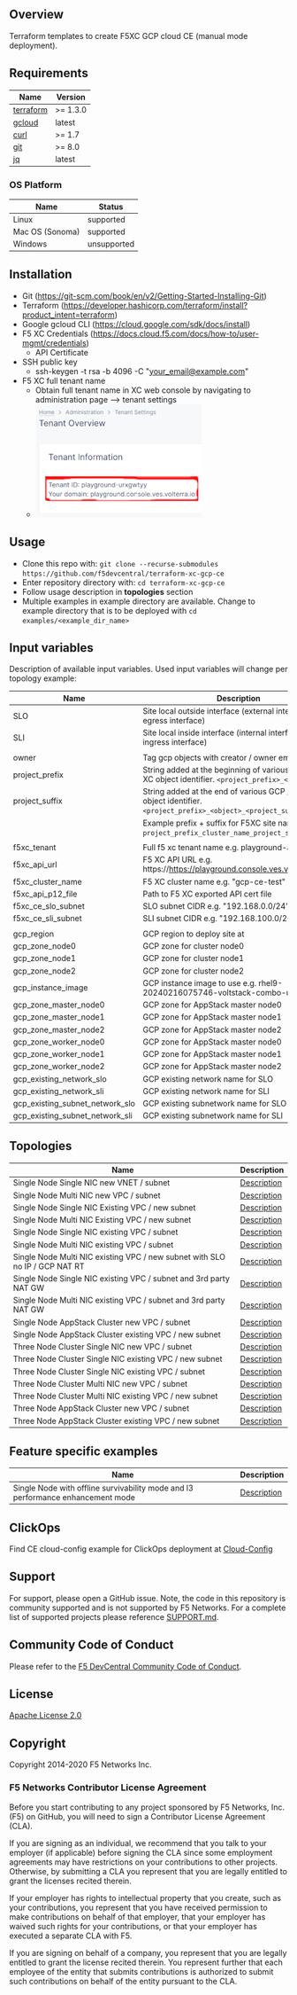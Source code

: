 ## Overview

Terraform templates to create F5XC GCP cloud CE (manual mode deployment).

## Requirements

| Name                                                                                     | Version   |
|------------------------------------------------------------------------------------------|-----------|
| <a name="requirement_terraform"></a> [terraform](https://github.com/hashicorp/terraform) | \>= 1.3.0 |
| <a name="requirement_gcloud"></a> [gcloud](https://cloud.google.com/cli?hl=en)           | latest    |
| <a name="requirement_curl"></a> [curl](https://curl.se/)                                 | \>= 1.7   |
| <a name="requirement_git"></a> [git](https://git-scm.com/)                               | \>= 8.0   |
| <a name="requirement_jq"></a> [jq](https://jqlang.github.io/jq/)                         | latest    |

### OS Platform

| Name            | Status      |
|-----------------|-------------|
| Linux           | supported   |
| Mac OS (Sonoma) | supported   |
| Windows         | unsupported |

## Installation

- Git (https://git-scm.com/book/en/v2/Getting-Started-Installing-Git)
- Terraform (https://developer.hashicorp.com/terraform/install?product_intent=terraform)
- Google gcloud CLI (https://cloud.google.com/sdk/docs/install)
- F5 XC Credentials (https://docs.cloud.f5.com/docs/how-to/user-mgmt/credentials)
    * API Certificate
- SSH public key
    * ssh-keygen -t rsa -b 4096 -C "your_email@example.com"
- F5 XC full tenant name
    * Obtain full tenant name in XC web console by navigating to administration page --> tenant settings
    * ![Tenant Overview](images/tenant_overview_small.png)

## Usage

- Clone this repo with: `git clone --recurse-submodules https://github.com/f5devcentral/terraform-xc-gcp-ce`
- Enter repository directory with: `cd terraform-xc-gcp-ce`
- Follow usage description in __topologies__ section
- Multiple examples in example directory are available. Change to example directory that is to be deployed
  with `cd examples/<example_dir_name>`

## Input variables

Description of available input variables. Used input variables will change per topology example:

| Name                            | Description                                                                                                    |
|---------------------------------|----------------------------------------------------------------------------------------------------------------|
| SLO                             | Site local outside interface (external interface / egress interface)                                           |
| SLI                             | Site local inside interface (internal interface  ( ingress interface)                                          |
|                                 |                                                                                                                |
| owner                           | Tag gcp objects with creator / owner email address                                                             |
| project_prefix                  | String added at the beginning of various GCP / F5 XC object identifier. `<project_prefix>_<object>`            |
| project_suffix                  | String added at the end of various GCP / F5 XC object identifier. `<project_prefix>_<object>_<project_suffix>` |
|                                 | Example prefix + suffix for F5XC site name `project_prefix_cluster_name_project_suffix`                        |
|                                 |                                                                                                                |
| f5xc_tenant                     | Full f5 xc tenant name e.g. playground-abcdefg                                                                 |
| f5xc_api_url                    | F5 XC API URL e.g. https://https://playground.console.ves.volterra.io/api                                      |
| f5xc_cluster_name               | F5 XC cluster name e.g. "gcp-ce-test"                                                                          |
| f5xc_api_p12_file               | Path to F5 XC exported API cert file                                                                           |
| f5xc_ce_slo_subnet              | SLO subnet CIDR e.g. "192.168.0.0/24"                                                                          |
| f5xc_ce_sli_subnet              | SLI subnet CIDR e.g. "192.168.100.0/26"                                                                        |
|                                 |                                                                                                                |
| gcp_region                      | GCP region to deploy site at                                                                                   |
| gcp_zone_node0                  | GCP zone for cluster node0                                                                                     |
| gcp_zone_node1                  | GCP zone for cluster node1                                                                                     |
| gcp_zone_node2                  | GCP zone for cluster node2                                                                                     |
| gcp_instance_image              | GCP instance image to use e.g. rhel9-20240216075746-voltstack-combo-us                                         |
| gcp_zone_master_node0           | GCP zone for AppStack master node0                                                                             |
| gcp_zone_master_node1           | GCP zone for AppStack master node1                                                                             |
| gcp_zone_master_node2           | GCP zone for AppStack master node2                                                                             |
| gcp_zone_worker_node0           | GCP zone for AppStack master node0                                                                             |
| gcp_zone_worker_node1           | GCP zone for AppStack master node1                                                                             |
| gcp_zone_worker_node2           | GCP zone for AppStack master node2                                                                             |
| gcp_existing_network_slo        | GCP existing network name for SLO                                                                              |
| gcp_existing_network_sli        | GCP existing network name for SLI                                                                              |
| gcp_existing_subnet_network_slo | GCP existing subnetwork name for SLO                                                                           |
| gcp_existing_subnet_network_sli | GCP existing subnetwork name for SLI                                                                           |

## Topologies

| Name                                                                        | Description                                                                                       |
|-----------------------------------------------------------------------------|---------------------------------------------------------------------------------------------------|
| Single Node Single NIC new VNET / subnet                                    | [Description](examples/single_node_single_nic_new_vpc_new_subnet/README.md)                       |
| Single Node Multi NIC new VPC / subnet                                      | [Description](examples/single_node_multi_nic_new_vpc_new_subnet/README.md)                        |
| Single Node Single NIC Existing VPC / new subnet                            | [Description](examples/single_node_single_nic_existing_vpc_new_subnet/README.md)                  |
| Single Node Multi NIC Existing VPC / new subnet                             | [Description](examples/single_node_multi_nic_existing_vpc_new_subnet/README.md)                   |
| Single Node Single NIC existing VPC / subnet                                | [Description](examples/single_node_single_nic_existing_vpc_existing_subnet/README.md)             |
| Single Node Multi NIC existing VPC / subnet                                 | [Description](examples/single_node_multi_nic_existing_vpc_existing_subnet/README.md)              |
| Single Node Multi NIC existing VPC / new subnet with SLO no IP / GCP NAT RT | [Description](examples/single_node_multi_nic_existing_vpc_and_subnet_nat_no_ip/README.md)         |
| Single Node Single NIC existing VPC / subnet and 3rd party NAT GW           | [Description](examples/single_node_single_nic_existing_vpc_and_subnet_3rd_party_nat_gw/README.md) |
| Single Node Multi NIC existing VPC / subnet and 3rd party NAT GW            | [Description](examples/single_node_multi_nic_existing_vpc_and_subnet_3rd_party_nat_gw/README.md)  |
| Single Node AppStack Cluster new VPC / subnet                               | [Description](examples/single_node_cluster_appstack_new_vpc_new_subnet/README.md)                 |
| Single Node AppStack Cluster existing VPC / new subnet                      | [Description](examples/single_node_cluster_appstack_existing_vpc_new_subnet/README.md)            |
| Three Node Cluster Single NIC new VPC / subnet                              | [Description](examples/three_node_cluster_single_nic_new_vpc_new_subnet/README.md)                |
| Three Node Cluster Single NIC existing VPC / new subnet                     | [Description](examples/three_node_cluster_single_nic_existing_vpc_new_subnet/README.md)           |
| Three Node Cluster Single NIC existing VPC / subnet                         | [Description](examples/three_node_cluster_single_nic_existing_vpc_existing_subnet/README.md)      |
| Three Node Cluster Multi NIC new VPC / subnet                               | [Description](examples/three_node_cluster_multi_nic_new_vpc_new_subnet/README.md)                 |
| Three Node Cluster Multi NIC existing VPC / new subnet                      | [Description](examples/three_node_cluster_multi_nic_existing_vpc_new_subnet/README.md)            |
| Three Node AppStack Cluster new VPC / subnet                                | [Description](examples/three_node_cluster_appstack_new_vpc_new_subnet/README.md)                  |
| Three Node AppStack Cluster existing VPC / new subnet                       | [Description](examples/three_node_cluster_appstack_existing_vpc_new_subnet/README.md)             |

## Feature specific examples

| Name                                                                            | Description                                                                               |
|---------------------------------------------------------------------------------|-------------------------------------------------------------------------------------------|
| Single Node with offline survivability mode and l3 performance enhancement mode | [Description](examples/single_node_single_nic_new_vpc_new_subnet_jframe_l7_osm/README.md) |

## ClickOps

Find CE cloud-config example for ClickOps deployment at [Cloud-Config](clickops/f5-ce-data.yml)

## Support

For support, please open a GitHub issue. Note, the code in this repository is community supported and is not supported
by F5 Networks. For a complete list of supported projects please reference [SUPPORT.md](SUPPORT.md).

## Community Code of Conduct

Please refer to the [F5 DevCentral Community Code of Conduct](code_of_conduct.md).

## License

[Apache License 2.0](LICENSE)

## Copyright

Copyright 2014-2020 F5 Networks Inc.

### F5 Networks Contributor License Agreement

Before you start contributing to any project sponsored by F5 Networks, Inc. (F5) on GitHub, you will need to sign a
Contributor License Agreement (CLA).

If you are signing as an individual, we recommend that you talk to your employer (if applicable) before signing the CLA
since some employment agreements may have restrictions on your contributions to other projects.
Otherwise, by submitting a CLA you represent that you are legally entitled to grant the licenses recited therein.

If your employer has rights to intellectual property that you create, such as your contributions, you represent that you
have received permission to make contributions on behalf of that employer, that your employer has waived such rights for
your contributions, or that your employer has executed a separate CLA with F5.

If you are signing on behalf of a company, you represent that you are legally entitled to grant the license recited
therein.
You represent further that each employee of the entity that submits contributions is authorized to submit such
contributions on behalf of the entity pursuant to the CLA.
